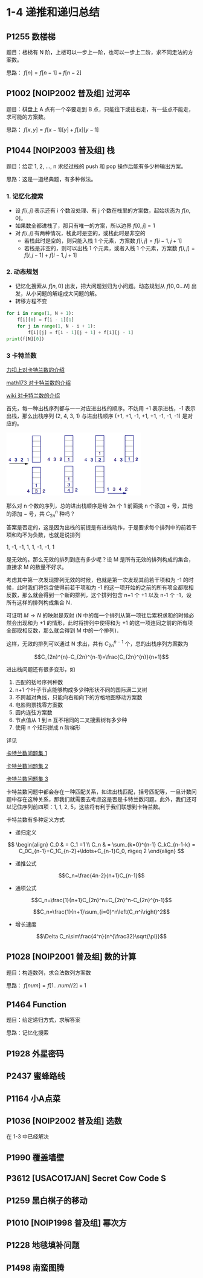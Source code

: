 # 1-4 递推和递归总结

## P1255	数楼梯

题目：楼梯有 N 阶，上楼可以一步上一阶，也可以一步上二阶，求不同走法的方案数。

思路： $f[n] = f[n-1] + f[n-2]$

## P1002	\[NOIP2002 普及组\] 过河卒

题目：棋盘上 A 点有一个卒要走到 B 点，只能往下或往右走，有一些点不能走，求可能的方案数。

思路： $f[x, y] = f[x-1][y] + f[x][y-1]$

## P1044	\[NOIP2003 普及组\] 栈

题目：给定 1, 2, ..., n 求经过栈的 push 和 pop 操作后能有多少种输出方案。

思路：这是一道经典题，有多种做法。

### 1. 记忆化搜索

- 设 $f[i,j]$ 表示还有 i 个数没处理、有 j 个数在栈里的方案数，起始状态为 $f[n,0]$。
- 如果数全都进栈了，那只有唯一的方案，所以边界 $f[0,j]=1$
- 对 $f[i,j]$ 有两种情况，栈此时是空的，或栈此时是非空的
  - 若栈此时是空的，则只能入栈 1 个元素，方案数 $f[i,j] = f[i-1, j+1]$
  - 若栈是非空的，则可以出栈 1 个元素，或者入栈 1 个元素，方案数 $f[i,j] = f[i, j-1] + f[i-1, j+1]$

### 2. 动态规划

- 记忆化搜索从 $f[n,0]$ 出发，把大问题划归为小问题。动态规划从 $f[0,0...N]$ 出发，从小问题的解组成大问题的解。
- 转移方程不变

```python
for i in range(1, N + 1):
    f[i][0] = f[i - 1][1]
    for j in range(1, N - i + 1):
        f[i][j] = f[i - 1][j + 1] + f[i][j - 1]
print(f[N][0])
```

### 3 卡特兰数

[力扣上对卡特兰数的介绍](https://leetcode.cn/circle/discuss/lWYCzv/)

[math173 对卡特兰数的介绍](http://lanqi.org/skills/10939/)

[wiki 对卡特兰数的介绍](https://en.wikipedia.org/wiki/Catalan_number)

首先，每一种出栈序列都与一一对应进出栈的顺序。不妨用 +1 表示进栈，-1 表示出栈，那么出栈序列 (2, 4, 3, 1) 与进出栈顺序 (+1, +1, -1, +1, +1, -1, -1, -1) 是对应的。

![出栈序列示意图](./image/catalan_stack_seq.png)

那么对 n 个数的序列，总的进出栈顺序是给 2n 个 1 前面挑 n 个添加 $+$ 号，其他的添加 $-$ 号，共 $C^n_{2n}$ 种吗？

答案是否定的，这是因为出栈的前提是有进栈动作，于是要求每个排列中的前若干项和均不为负数，也就是说排列

1, -1, -1, 1, 1, -1, -1, 1

是无效的。那么无效的排列到底有多少呢？设 M 是所有无效的排列构成的集合，直接求 M 的数量不好求。

考虑其中第一次发现排列无效的时候，也就是第一次发现其前若干项和为 -1 的时候，此时我们将包含使得前若干项和为 -1 的这一项开始的之前的所有项全都取相反数，那么就会得到一个新的排列，这个排列包含 n+1 个 +1 以及 n-1 个 -1，设所有这样的排列构成集合 N．

可证明 $M \to N$ 的映射是双射 (N 中的每一个排列从第一项往后累积求和的时候必然会出现和为 +1 的情形，此时将排列中使得和为 +1 的这一项连同之前的所有项全部取相反数，那么就会得到 M 中的一个排列)．

这样，无效的排列可以通过 N 求出，共有 $C_{2n}^{n-1}$ 个，总的出栈序列方案数为 

$$C_{2n}^{n}-C_{2n}^{n-1}=\frac{C_{2n}^{n}}{n+1}$$

进出栈问题还有很多变形，如

1. 匹配的括号序列种数
2. n+1 个叶子节点能够构成多少种形状不同的国际满二叉树
3. 不跨越对角线，只能向右和向下的方格地图移动方案数
4. 电影购票找零方案数
5. 圆内连弦方案数
6. 节点值从 1 到 n 互不相同的二叉搜索树有多少种
7. 使用 n 个矩形拼成 n 阶梯形

详见

[卡特兰数问题集 1](https://zhuanlan.zhihu.com/p/31317307)

[卡特兰数问题集 2](https://zhuanlan.zhihu.com/p/31526354)

[卡特兰数问题集 3](https://zhuanlan.zhihu.com/p/31585260)

卡特兰数问题中都会存在一种匹配关系，如进出栈匹配，括号匹配等，一旦计数问题中存在这种关系，那我们就需要去考虑这是否是卡特兰数问题。此外，我们还可以记住序列前四项：1, 1, 2, 5，这些将有利于我们联想到卡特兰数。

卡特兰数有多种定义方式

- 递归定义
 
$$
\begin{align}
  C_0 & = C_1 =1 \\
  C_n & = \sum_{k=0}^{n-1} C_kC_{n-1-k} = C_0C_{n-1}+C_1C_{n-2}+\ldots+C_{n-1}C_0, n\geq 2
\end{align}
$$

- 递推公式

$$C_n=\frac{4n-2}{n+1}C_{n-1}$$

- 通项公式

$$C_n=\frac{1}{n+1}C_{2n}^n=C_{2n}^n-C_{2n}^{n-1}$$

$$C_n=\frac{1}{n+1}\sum_{i=0}^n\left(C_n^i\right)^2$$

- 增长速度

$$\Delta C_n\sim\frac{4^n}{n^{\frac32}\sqrt{\pi}}$$


## P1028	\[NOIP2001 普及组\] 数的计算

题目：构造数列，求合法数列方案数

思路： $f[num]=f[1\ldots num//2] + 1$

## P1464	Function

题目：给定递归方式，求解答案

思路：记忆化搜索

## P1928	外星密码

## P2437	蜜蜂路线

## P1164	小A点菜

## P1036	\[NOIP2002 普及组\] 选数

在 1-3 中已经解决

## P1990	覆盖墙壁

## P3612	\[USACO17JAN\] Secret Cow Code S

## P1259	黑白棋子的移动	

## P1010	\[NOIP1998 普及组\] 幂次方

## P1228	地毯填补问题

## P1498	南蛮图腾